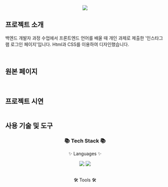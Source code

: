 <div align=center>
	<img src="https://capsule-render.vercel.app/api?type=waving&color=auto&height=200&section=header&text=Instagram%20Page&fontSize=90" />	
</div>
<div>
	<h2>프로젝트 소개</h2>
	<p>백엔드 개발자 과정 수업에서 프론트엔드 언어를 배울 때 개인 과제로 제출한 '인스타그램 로그인 페이지'입니다. Html과 CSS를 이용하여 디자인했습니다.</p>
</div>
<br>
<div>
	<h2>원본 페이지</h2>
	<img src=""/>
</div>
<br>
<div>
  <h2>프로젝트 시연</h2>
  <img src=""/>
</div>
<div>
	<h2>사용 기술 및 도구</h2>
</div>
<div align=center>
	<h3>📚 Tech Stack 📚</h3>
	<p>✨ Languages ✨</p>
</div>
<div align="center">
	<img src="https://img.shields.io/badge/HTML5-E34F26?style=flat&logo=HTML5&logoColor=white" />
	<img src="https://img.shields.io/badge/CSS3-1572B6?style=flat&logo=CSS3&logoColor=white" />
	<br>
</div>
<br>
<div align=center>
	<p>🛠 Tools 🛠</p>
	
</div>
<br>
